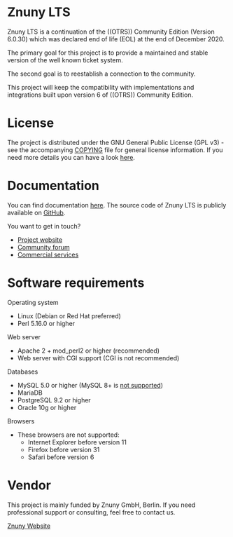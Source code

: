 Znuny LTS
===================================
Znuny LTS is a continuation of the ((OTRS)) Community Edition (Version 6.0.30) which was declared end of life (EOL) at the end of December 2020.

The primary goal for this project is to provide a maintained and stable version of the well known ticket system. 

The second goal is to reestablish a connection to the community.

This project will keep the compatibility with implementations and integrations built upon version 6 of ((OTRS)) Community Edition.


License
=======
The project is distributed under the GNU General Public License (GPL v3) - see the accompanying [COPYING](COPYING) file for general license information. 
If you need more details you can have a look [here](https://snyk.io/learn/what-is-gpl-license-gplv3-explained/).


Documentation
=============
You can find documentation [here](https://doc.znuny.org/). 
The source code of Znuny LTS is publicly available on [GitHub](https://github.com/znuny/znuny).

You want to get in touch?
- [Project website](https://www.znuny.org)
- [Community forum](https://community.znuny.org)
- [Commercial services](https://www.znuny.com)


Software requirements
=====================
Operating system
- Linux (Debian or Red Hat preferred)
- Perl 5.16.0 or higher

Web server
- Apache 2 + mod_perl2 or higher (recommended)
- Web server with CGI support (CGI is not recommended)

Databases
- MySQL 5.0 or higher (MySQL 8+ is [not supported](https://bugs.otrs.org/show_bug.cgi?id=13866))
- MariaDB
- PostgreSQL 9.2 or higher
- Oracle 10g or higher

Browsers
- These browsers are not supported:
  - Internet Explorer before version 11
  - Firefox before version 31
  - Safari before version 6

Vendor
=======
This project is mainly funded by Znuny GmbH, Berlin.
If you need professional support or consulting, feel free to contact us.

[Znuny Website](https://www.znuny.com)




